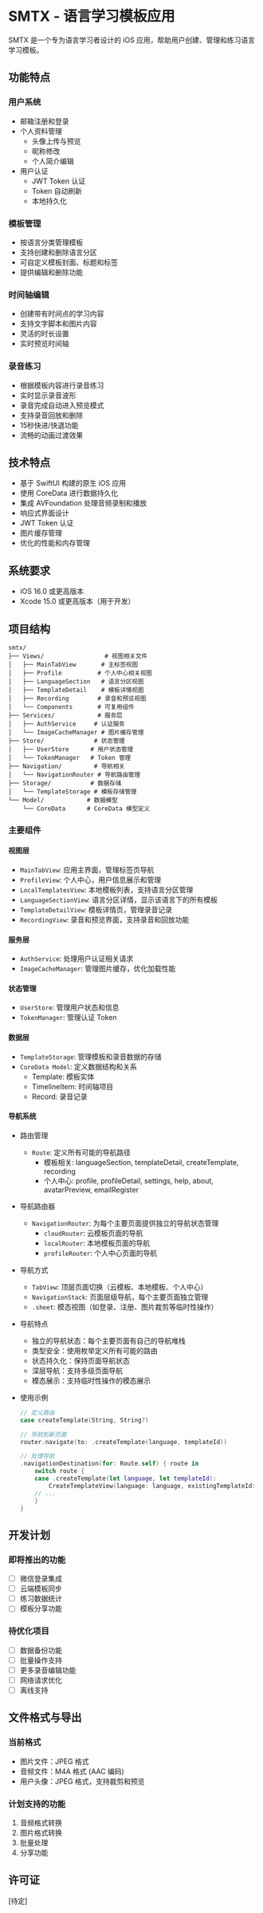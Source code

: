 # SMTX - 语言学习模板应用

SMTX 是一个专为语言学习者设计的 iOS 应用，帮助用户创建、管理和练习语言学习模板。

## 功能特点

### 用户系统
- 邮箱注册和登录
- 个人资料管理
  - 头像上传与预览
  - 昵称修改
  - 个人简介编辑
- 用户认证
  - JWT Token 认证
  - Token 自动刷新
  - 本地持久化

### 模板管理
- 按语言分类管理模板
- 支持创建和删除语言分区
- 可自定义模板封面、标题和标签
- 提供编辑和删除功能

### 时间轴编辑
- 创建带有时间点的学习内容
- 支持文字脚本和图片内容
- 灵活的时长设置
- 实时预览时间轴

### 录音练习
- 根据模板内容进行录音练习
- 实时显示录音波形
- 录音完成自动进入预览模式
- 支持录音回放和删除
- 15秒快进/快退功能
- 流畅的动画过渡效果

## 技术特点

- 基于 SwiftUI 构建的原生 iOS 应用
- 使用 CoreData 进行数据持久化
- 集成 AVFoundation 处理音频录制和播放
- 响应式界面设计
- JWT Token 认证
- 图片缓存管理
- 优化的性能和内存管理

## 系统要求

- iOS 16.0 或更高版本
- Xcode 15.0 或更高版本（用于开发）

## 项目结构

```
smtx/
├── Views/                 # 视图相关文件
│   ├── MainTabView       # 主标签视图
│   ├── Profile          # 个人中心相关视图
│   ├── LanguageSection   # 语言分区视图
│   ├── TemplateDetail    # 模板详情视图
│   ├── Recording        # 录音和预览视图
│   └── Components       # 可复用组件
├── Services/            # 服务层
│   ├── AuthService     # 认证服务
│   └── ImageCacheManager # 图片缓存管理
├── Store/              # 状态管理
│   ├── UserStore      # 用户状态管理
│   └── TokenManager   # Token 管理
├── Navigation/         # 导航相关
│   └── NavigationRouter # 导航路由管理
├── Storage/           # 数据存储
│   └── TemplateStorage # 模板存储管理
└── Model/            # 数据模型
    └── CoreData      # CoreData 模型定义
```

### 主要组件

#### 视图层
- `MainTabView`: 应用主界面，管理标签页导航
- `ProfileView`: 个人中心，用户信息展示和管理
- `LocalTemplatesView`: 本地模板列表，支持语言分区管理
- `LanguageSectionView`: 语言分区详情，显示该语言下的所有模板
- `TemplateDetailView`: 模板详情页，管理录音记录
- `RecordingView`: 录音和预览界面，支持录音和回放功能

#### 服务层
- `AuthService`: 处理用户认证相关请求
- `ImageCacheManager`: 管理图片缓存，优化加载性能

#### 状态管理
- `UserStore`: 管理用户状态和信息
- `TokenManager`: 管理认证 Token

#### 数据层
- `TemplateStorage`: 管理模板和录音数据的存储
- `CoreData Model`: 定义数据结构和关系
  - Template: 模板实体
  - TimelineItem: 时间轴项目
  - Record: 录音记录

#### 导航系统

- 路由管理
  - `Route`: 定义所有可能的导航路径
    - 模板相关: languageSection, templateDetail, createTemplate, recording
    - 个人中心: profile, profileDetail, settings, help, about, avatarPreview, emailRegister

- 导航路由器
  - `NavigationRouter`: 为每个主要页面提供独立的导航状态管理
    - `cloudRouter`: 云模板页面的导航
    - `localRouter`: 本地模板页面的导航
    - `profileRouter`: 个人中心页面的导航

- 导航方式
  - `TabView`: 顶层页面切换（云模板、本地模板、个人中心）
  - `NavigationStack`: 页面层级导航，每个主要页面独立管理
  - `.sheet`: 模态视图（如登录、注册、图片裁剪等临时性操作）

- 导航特点
  - 独立的导航状态：每个主要页面有自己的导航堆栈
  - 类型安全：使用枚举定义所有可能的路由
  - 状态持久化：保持页面导航状态
  - 深层导航：支持多级页面导航
  - 模态展示：支持临时性操作的模态展示

- 使用示例
  ```swift
  // 定义路由
  case createTemplate(String, String?)
  
  // 导航到新页面
  router.navigate(to: .createTemplate(language, templateId))
  
  // 处理导航
  .navigationDestination(for: Route.self) { route in
      switch route {
      case .createTemplate(let language, let templateId):
          CreateTemplateView(language: language, existingTemplateId: templateId)
      // ...
      }
  }
  ```

## 开发计划

### 即将推出的功能
- [ ] 微信登录集成
- [ ] 云端模板同步
- [ ] 练习数据统计
- [ ] 模板分享功能

### 待优化项目
- [ ] 数据备份功能
- [ ] 批量操作支持
- [ ] 更多录音编辑功能
- [ ] 网络请求优化
- [ ] 离线支持

## 文件格式与导出

### 当前格式
- 图片文件：JPEG 格式
- 音频文件：M4A 格式 (AAC 编码)
- 用户头像：JPEG 格式，支持裁剪和预览

### 计划支持的功能
1. 音频格式转换
2. 图片格式转换
3. 批量处理
4. 分享功能

## 许可证

[待定]